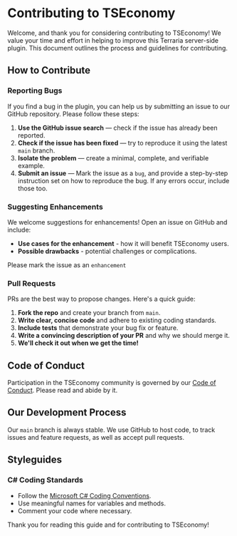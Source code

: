 # Contributing to TSEconomy

Welcome, and thank you for considering contributing to TSEconomy! We value your time and effort in helping to improve this Terraria server-side plugin. This document outlines the process and guidelines for contributing.

## How to Contribute

### Reporting Bugs

If you find a bug in the plugin, you can help us by submitting an issue to our GitHub repository. Please follow these steps:

1. **Use the GitHub issue search** — check if the issue has already been reported.
2. **Check if the issue has been fixed** — try to reproduce it using the latest `main` branch.
3. **Isolate the problem** — create a minimal, complete, and verifiable example.
4. **Submit an issue** — Mark the issue as a `bug`, and provide a step-by-step instruction set on how to reproduce the bug. If any errors occur, include those too.

### Suggesting Enhancements

We welcome suggestions for enhancements! Open an issue on GitHub and include:

- **Use cases for the enhancement** - how it will benefit TSEconomy users.
- **Possible drawbacks** - potential challenges or complications.

Please mark the issue as an `enhancement`

### Pull Requests

PRs are the best way to propose changes. Here's a quick guide:

1. **Fork the repo** and create your branch from `main`.
2. **Write clear, concise code** and adhere to existing coding standards.
3. **Include tests** that demonstrate your bug fix or feature.
4. **Write a convincing description of your PR** and why we should merge it.
5. **We'll check it out when we get the time!**

## Code of Conduct

Participation in the TSEconomy community is governed by our [Code of Conduct](CODE_OF_CONDUCT.md). Please read and abide by it.

## Our Development Process

Our `main` branch is always stable. We use GitHub to host code, to track issues and feature requests, as well as accept pull requests.

## Styleguides

### C# Coding Standards

- Follow the [Microsoft C# Coding Conventions](https://docs.microsoft.com/en-us/dotnet/csharp/programming-guide/inside-a-program/coding-conventions).
- Use meaningful names for variables and methods.
- Comment your code where necessary.

Thank you for reading this guide and for contributing to TSEconomy!
